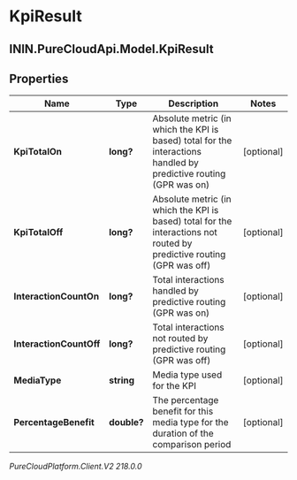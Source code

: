 # KpiResult

## ININ.PureCloudApi.Model.KpiResult

## Properties

|Name | Type | Description | Notes|
|------------ | ------------- | ------------- | -------------|
| **KpiTotalOn** | **long?** | Absolute metric (in which the KPI is based) total for the interactions handled by predictive routing (GPR was on) | [optional] |
| **KpiTotalOff** | **long?** | Absolute metric (in which the KPI is based) total for the interactions not routed by predictive routing (GPR was off) | [optional] |
| **InteractionCountOn** | **long?** | Total interactions handled by predictive routing (GPR was on) | [optional] |
| **InteractionCountOff** | **long?** | Total interactions not routed by predictive routing (GPR was off) | [optional] |
| **MediaType** | **string** | Media type used for the KPI | [optional] |
| **PercentageBenefit** | **double?** | The percentage benefit for this media type for the duration of the comparison period | [optional] |



_PureCloudPlatform.Client.V2 218.0.0_
